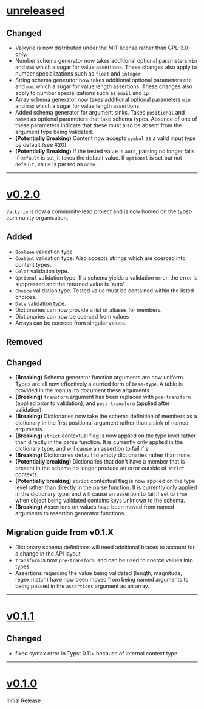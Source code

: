 # [unreleased](https://github.com/typst-community/valakyrie/)

## Changed
- Valkyrie is now distributed under the MIT license rather than GPL-3.0-only.
- Number schema generator now takes additional optional parameters `min` and `max` which a sugar for value assertions. These changes also apply to number specializations such as `float` and `integer`
- String schema generator now takes additional optional parameters `min` and `max` which a sugar for value length assertions. These changes also apply to number specializations such as `email` and `ip`
- Array schema generator now takes additional optional parameters `min` and `max` which a sugar for value length assertions. 
- Added schema generator for argument sinks. Takes `positional` and `named` as optional parameters that take schema types. Absence of one of these parameters indicate that these must also be absent from the argument type being validated.
- **(Potentially Breaking)** Content now accepts `symbol` as a valid input type by default (see #20)
- **(Potentially Breaking)** If the tested value is `auto`, parsing no longer fails. If `default` is set, it takes the default value. If `optional` is set but not `default`, value is parsed as `none`.

---

# [v0.2.0](https://github.com/typst-community/valakyrie/releases/tags/v0.2.0)

`Valkyrie` is now a community-lead project and is now homed on the typst-community organisation.

## Added
- `Boolean` validation type
- `Content` validation type. Also accepts strings which are coerced into content types.
- `Color` validation type.
- `Optional` validation type. If a schema yields a validation error, the error is suppressed and the returned value is 'auto'
- `Choice` validation type. Tested value must be contained within the listed choices.
- `Date` validation type.
- Dictionaries can now provide a list of aliases for members.
- Dictionaries can now be coerced from values
- Arrays can be coerced from singular values.

## Removed

## Changed
- **(Breaking)** Schema generator function arguments are now uniform. Types are all now effectively a curried form of `base-type`. A table is provided in the manual to document these arguments.
- **(Breaking)** `transform` argument has been replaced with `pre-transform` (applied prior to validation), and `post-transform` (applied after validation).
- **(Breaking)** Dictionaries now take the schema definition of members as a dictionary in the first positional argument rather than a sink of named arguments.
- **(Breaking)** `strict` contextual flag is now applied on the type level rather than directly in the parse function. It is currently only applied in the dictionary type, and will cause an assertion to fail if s
- **(Breaking)** Dictionaries default to empty dictionaries rather than none.
- **(Potentially breaking)** Dictionaries that don't have a member that is present in the schema no longer produce an error outside of `strict` contexts.
- **(Potentially breaking)** `strict` contextual flag is now applied on the type level rather than directly in the parse function. It is currently only applied in the dictionary type, and will cause an assertion to fail if set to `true` when object being validated contains keys unknown to the schema.
- **(Breaking)** Assertions on values have been moved from named arguments to assertion generator functions. 

## Migration guide from v0.1.X
- Dictionary schema definitions will need additional braces to account for a change in the API layout
- `transform` is now `pre-transform`, and can be used to coerce values into types
- Assertions regarding the value being validated (length, magnitude, regex match) have now been moved from being named arguments to being passed in the `assertions` argument as an array.

---

# [v0.1.1](https://github.com/typst-community/valakyrie/releases/tags/v0.1.1)
## Changed
- fixed syntax error in Typst 0.11+ because of internal context type

---

# [v0.1.0](https://github.com/typst-community/valakyrie/releases/tags/v0.1.0)
Initial Release
